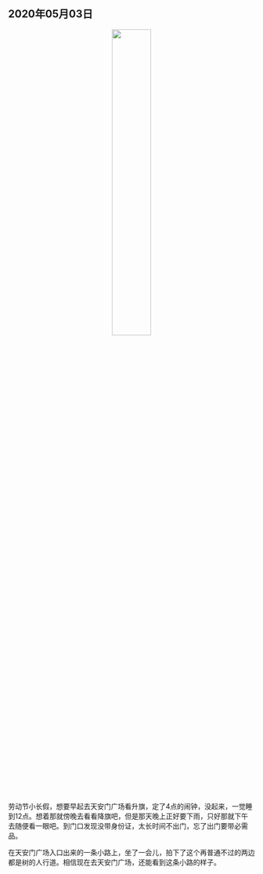 ## 2020年05月03日

<div style="text-align:center;">
    <img src="img/2020.05.03.jpg" width="40%" />
</div>

劳动节小长假，想要早起去天安门广场看升旗，定了4点的闹钟，没起来，一觉睡到12点。想着那就傍晚去看看降旗吧，但是那天晚上正好要下雨，只好那就下午去随便看一眼吧。到门口发现没带身份证，太长时间不出门，忘了出门要带必需品。

在天安门广场入口出来的一条小路上，坐了一会儿，拍下了这个再普通不过的两边都是树的人行道。相信现在去天安门广场，还能看到这条小路的样子。

